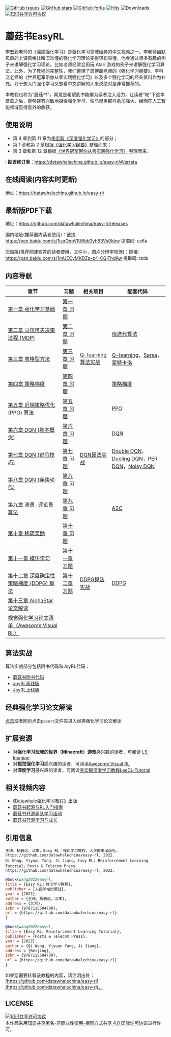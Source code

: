 [![GitHub issues](https://img.shields.io/github/issues/datawhalechina/easy-rl)](https://github.com/datawhalechina/easy-rl/issues) [![GitHub stars](https://img.shields.io/github/stars/datawhalechina/easy-rl)](https://github.com/datawhalechina/easy-rl/stargazers) [![GitHub forks](https://img.shields.io/github/forks/datawhalechina/easy-rl)](https://github.com/datawhalechina/easy-rl/network) [![Hits](https://hits.seeyoufarm.com/api/count/incr/badge.svg?url=https%3A%2F%2Fgithub.com%2Fdatawhalechina%2Feasy-rl%2F&count_bg=%2379C83D&title_bg=%23555555&icon=&icon_color=%23E7E7E7&title=hits&edge_flat=false)](https://hits.seeyoufarm.com) ![Downloads](https://img.shields.io/github/downloads/datawhalechina/easy-rl/total)
<a rel="license" href="http://creativecommons.org/licenses/by-nc-sa/4.0/"><img alt="知识共享许可协议" style="border-width:0" src="https://img.shields.io/badge/license-CC%20BY--NC--SA%204.0-lightgrey" /></a>


# 蘑菇书EasyRL

李宏毅老师的《深度强化学习》是强化学习领域经典的中文视频之一。李老师幽默风趣的上课风格让晦涩难懂的强化学习理论变得轻松易懂，他会通过很多有趣的例子来讲解强化学习理论。比如老师经常会用玩 Atari 游戏的例子来讲解强化学习算法。此外，为了教程的完整性，我们整理了周博磊老师的《强化学习纲要》、李科浇老师的《世界冠军带你从零实践强化学习》以及多个强化学习的经典资料作为补充。对于想入门强化学习又想看中文讲解的人来说绝对是非常推荐的。

本教程也称为“蘑菇书”，寓意是希望此书能够为读者注入活力，让读者“吃”下这本蘑菇之后，能够饶有兴致地探索强化学习，像马里奥那样愈加强大，继而在人工智能领域觅得意外的收获。

## 使用说明

* 第 4 章到第 11 章为[李宏毅《深度强化学习》](http://speech.ee.ntu.edu.tw/~tlkagk/courses_MLDS18.html)的部分；
* 第 1 章和第 2 章根据[《强化学习纲要》](https://github.com/zhoubolei/introRL)整理而来；
* 第 3 章和第 12 章根据[《世界冠军带你从零实践强化学习》](https://aistudio.baidu.com/aistudio/education/group/info/1335) 整理而来。


ℹ️ **勘误修订表**：https://datawhalechina.github.io/easy-rl/#/errata

## 在线阅读(内容实时更新)

地址：https://datawhalechina.github.io/easy-rl/

## 最新版PDF下载

地址：https://github.com/datawhalechina/easy-rl/releases

国内地址(推荐国内读者使用)：链接: https://pan.baidu.com/s/1isqQnpVRWbb3yh83Vs0kbw 提取码: us6a

压缩版(推荐网速较差的读者使用，文件小，图片分辨率较低)：链接: https://pan.baidu.com/s/1mUECyMKDZp-z4-CGjFhdAw 提取码: tzds 


## 内容导航

| 章节                                                         | 习题                                                         | 相关项目                                                     | 配套代码                                                     |
| ------------------------------------------------------------ | ------------------------------------------------------------ | ------------------------------------------------------------ | ------------------------------------------------------------ |
| [第一章 强化学习基础](https://datawhalechina.github.io/easy-rl/#/chapter1/chapter1) | [第一章 习题](https://datawhalechina.github.io/easy-rl/#/chapter1/chapter1_questions&keywords) |                                                              |                                                              |
| [第二章 马尔可夫决策过程 (MDP)](https://datawhalechina.github.io/easy-rl/#/chapter2/chapter2) | [第二章 习题](https://datawhalechina.github.io/easy-rl/#/chapter2/chapter2_questions&keywords) |                                                              | [值迭代算法](https://github.com/datawhalechina/easy-rl/blob/master/notebooks/Value%20Iteration/value_iteration.ipynb) |
| [第三章 表格型方法](https://datawhalechina.github.io/easy-rl/#/chapter3/chapter3) | [第三章 习题](https://datawhalechina.github.io/easy-rl/#/chapter3/chapter3_questions&keywords) | [Q-learning算法实战](https://datawhalechina.github.io/easy-rl/#/chapter3/project1) | [Q-learning](https://github.com/datawhalechina/easy-rl/tree/master/notebooks/Q-learning)，[Sarsa](https://github.com/datawhalechina/easy-rl/blob/master/notebooks/Sarsa.ipynb)，[蒙特卡洛](https://github.com/datawhalechina/easy-rl/blob/master/notebooks/MonteCarlo.ipynb) |
| [第四章 策略梯度](https://datawhalechina.github.io/easy-rl/#/chapter4/chapter4) | [第四章 习题](https://datawhalechina.github.io/easy-rl/#/chapter4/chapter4_questions&keywords) |                                                              | [策略梯度](https://github.com/datawhalechina/easy-rl/blob/master/notebooks/PolicyGradient.ipynb) |
| [第五章 近端策略优化 (PPO) 算法](https://datawhalechina.github.io/easy-rl/#/chapter5/chapter5) | [第五章 习题](https://datawhalechina.github.io/easy-rl/#/chapter5/chapter5_questions&keywords) |                                                              | [PPO](https://github.com/datawhalechina/easy-rl/blob/master/notebooks/PPO.ipynb) |
| [第六章 DQN (基本概念)](https://datawhalechina.github.io/easy-rl/#/chapter6/chapter6) | [第六章 习题](https://datawhalechina.github.io/easy-rl/#/chapter6/chapter6_questions&keywords) |                                                              | [DQN](https://github.com/datawhalechina/easy-rl/blob/master/notebooks/DQN.ipynb) |
| [第七章 DQN (进阶技巧)](https://datawhalechina.github.io/easy-rl/#/chapter7/chapter7) | [第七章 习题](https://datawhalechina.github.io/easy-rl/#/chapter7/chapter7_questions&keywords) | [DQN算法实战](https://datawhalechina.github.io/easy-rl/#/chapter7/project2) | [Double DQN](https://github.com/datawhalechina/easy-rl/blob/master/notebooks/DoubleDQN.ipynb)，[Dueling DQN](https://github.com/datawhalechina/easy-rl/blob/master/notebooks/DuelingDQN.ipynb)，[PER DQN](https://github.com/datawhalechina/easy-rl/blob/master/notebooks/PER_DQN.ipynb)，[Noisy DQN](https://github.com/datawhalechina/easy-rl/blob/master/notebooks/NoisyDQN.ipynb) |
| [第八章 DQN (连续动作)](https://datawhalechina.github.io/easy-rl/#/chapter8/chapter8) | [第八章 习题](https://datawhalechina.github.io/easy-rl/#/chapter8/chapter8_questions&keywords) |                                                              |                                                              |
| [第九章 演员-评论员算法](https://datawhalechina.github.io/easy-rl/#/chapter9/chapter9) | [第九章 习题](https://datawhalechina.github.io/easy-rl/#/chapter9/chapter9_questions&keywords) |                                                              | [A2C](https://github.com/datawhalechina/easy-rl/blob/master/notebooks/A2C.ipynb) |
| [第十章 稀疏奖励](https://datawhalechina.github.io/easy-rl/#/chapter10/chapter10) | [第十章 习题](https://datawhalechina.github.io/easy-rl/#/chapter10/chapter10_questions&keywords) |                                                              |                                                              |
| [第十一章 模仿学习](https://datawhalechina.github.io/easy-rl/#/chapter11/chapter11) | [第十一章 习题](https://datawhalechina.github.io/easy-rl/#/chapter11/chapter11_questions&keywords) |                                                              |                                                              |
| [第十二章 深度确定性策略梯度 (DDPG) 算法](https://datawhalechina.github.io/easy-rl/#/chapter12/chapter12) | [第十二章 习题](https://datawhalechina.github.io/easy-rl/#/chapter12/chapter12_questions&keywords) | [DDPG算法实战](https://datawhalechina.github.io/easy-rl/#/chapter12/project3) | [DDPG](https://github.com/datawhalechina/easy-rl/blob/master/notebooks/DDPG.ipynb) |
| [第十三章 AlphaStar 论文解读](https://datawhalechina.github.io/easy-rl/#/chapter13/chapter13) |                                                              |                                                              |                                                              |
| [视觉强化学习论文清单（Awesome Visual RL）](https://github.com/qiwang067/awesome-visual-rl) |                                                              |                                                              |                                                              |
## 算法实战

算法实战部分包括附书代码和JoyRL代码：

* [蘑菇书附书代码](https://github.com/datawhalechina/easy-rl/tree/master/notebooks)
* [JoyRL离线版](https://github.com/johnjim0816/rl-tutorials/tree/master/joyrl)
* [JoyRL上线版](https://github.com/datawhalechina/joyrl)

## 经典强化学习论文解读

[点击](https://github.com/datawhalechina/easy-rl/tree/master/papers)或者网页点击```papers```文件夹进入经典强化学习论文解读

## 扩展资源
- 对**强化学习玩我的世界（Minecraft）游戏**感兴趣的读者，可阅读 [LS-Imagine](https://github.com/qiwang067/LS-Imagine)
- 对**视觉强化学习**感兴趣的读者，可阅读[Awesome Visual RL](https://github.com/qiwang067/awesome-visual-rl)
- 对**深度学习**感兴趣的读者，可阅读[李宏毅深度学习教程LeeDL-Tutorial](https://github.com/datawhalechina/leedl-tutorial)

## 相关视频内容

* [《Datawhale强化学习教程》出版](https://www.bilibili.com/video/BV1rb4y1x7Zd/?spm_id_from=333.999.0.0&vd_source=642fa389e9e78cff4881c038963ac312)
* [蘑菇书起源与RL入门指南](https://www.bilibili.com/video/BV1HZ4y1v7eX/?spm_id_from=333.999.0.0&vd_source=642fa389e9e78cff4881c038963ac312)
* [蘑菇书开源组队学习活动](https://www.bilibili.com/video/BV1Ha41197Pg/?spm_id_from=333.999.0.0&vd_source=642fa389e9e78cff4881c038963ac312)
* [蘑菇书开源学习与成长](https://www.bilibili.com/video/BV1xW4y1B72o/?spm_id_from=333.999.0.0&vd_source=642fa389e9e78cff4881c038963ac312)

## 引用信息

```
王琦，杨毅远，江季，Easy RL：强化学习教程，人民邮电出版社，https://github.com/datawhalechina/easy-rl, 2022.
Qi Wang, Yiyuan Yang, Ji Jiang，Easy RL: Reinforcement Learning Tutorial，Posts & Telecom Press，https://github.com/datawhalechina/easy-rl, 2022.
```

```bibtex
@book{wang2022easyrl,
title = {Easy RL：强化学习教程},
publisher = {人民邮电出版社},
year = {2022},
author = {王琦，杨毅远，江季},
address = {北京},
isbn = {9787115584700},
url = {https://github.com/datawhalechina/easy-rl}
}
```

```bibtex
@book{wang2022easyrl,
title = {Easy RL: Reinforcement Learning Tutorial},
publisher = {Posts & Telecom Press},
year = {2022},
author = {Qi Wang, Yiyuan Yang, Ji Jiang},
address = {Beijing},
isbn = {9787115584700},
url = {https://github.com/datawhalechina/easy-rl}
}
```

如果您需要转载该教程的内容，请注明出处：[https://github.com/datawhalechina/easy-rl](https://github.com/datawhalechina/easy-rl)。



## LICENSE
<a rel="license" href="http://creativecommons.org/licenses/by-nc-sa/4.0/"><img alt="知识共享许可协议" style="border-width:0" src="https://img.shields.io/badge/license-CC%20BY--NC--SA%204.0-lightgrey" /></a><br />本作品采用<a rel="license" href="http://creativecommons.org/licenses/by-nc-sa/4.0/">知识共享署名-非商业性使用-相同方式共享 4.0 国际许可协议</a>进行许可。
